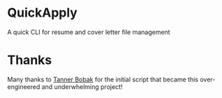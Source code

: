 # QuickApply
A quick CLI for resume and cover letter file management

# Thanks
Many thanks to [Tanner Bobak](https://www.linkedin.com/in/tannercbobak/) for the initial script that became this over-engineered and underwhelming project!
